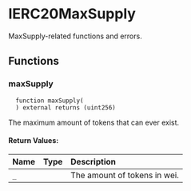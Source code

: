 # IERC20MaxSupply

MaxSupply-related functions and errors.



## Functions
### maxSupply
```solidity
  function maxSupply(
  ) external returns (uint256)
```
The maximum amount of tokens that can ever exist.



#### Return Values:
| Name                           | Type          | Description                                                                  |
| :----------------------------- | :------------ | :--------------------------------------------------------------------------- |
|`_`|  | The amount of tokens in wei.

